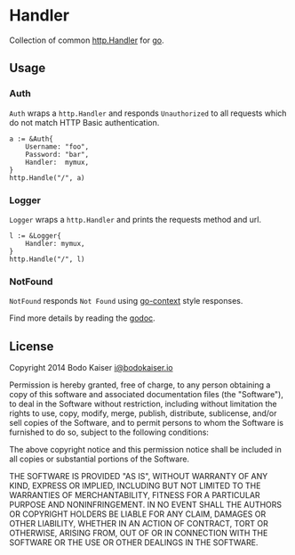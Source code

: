 # Handler

Collection of common [http.Handler](http://godoc.org/net/http#Handler) for
[go](http://golang.org).

## Usage

### Auth

`Auth` wraps a `http.Handler` and responds `Unauthorized` to all requests which
do not match HTTP Basic authentication.

    a := &Auth{
        Username: "foo",
        Password: "bar",
        Handler:  mymux,
    }
    http.Handle("/", a)

### Logger

`Logger` wraps a `http.Handler` and prints the requests method and url.

    l := &Logger{
        Handler: mymux,
    }
    http.Handle("/", l)

### NotFound

`NotFound` responds `Not Found` using
[go-context](http://github.com/satisfeet/go-context) style responses.

Find more details by reading the
[godoc](http://godoc.org/github.com/satisfeet/go-handler).

## License

Copyright 2014 Bodo Kaiser <i@bodokaiser.io>

Permission is hereby granted, free of charge, to any person obtaining
a copy of this software and associated documentation files (the
"Software"), to deal in the Software without restriction, including
without limitation the rights to use, copy, modify, merge, publish,
distribute, sublicense, and/or sell copies of the Software, and to
permit persons to whom the Software is furnished to do so, subject to
the following conditions:

The above copyright notice and this permission notice shall be
included in all copies or substantial portions of the Software.

THE SOFTWARE IS PROVIDED "AS IS", WITHOUT WARRANTY OF ANY KIND,
EXPRESS OR IMPLIED, INCLUDING BUT NOT LIMITED TO THE WARRANTIES OF
MERCHANTABILITY, FITNESS FOR A PARTICULAR PURPOSE AND
NONINFRINGEMENT. IN NO EVENT SHALL THE AUTHORS OR COPYRIGHT HOLDERS BE
LIABLE FOR ANY CLAIM, DAMAGES OR OTHER LIABILITY, WHETHER IN AN ACTION
OF CONTRACT, TORT OR OTHERWISE, ARISING FROM, OUT OF OR IN CONNECTION
WITH THE SOFTWARE OR THE USE OR OTHER DEALINGS IN THE SOFTWARE.
